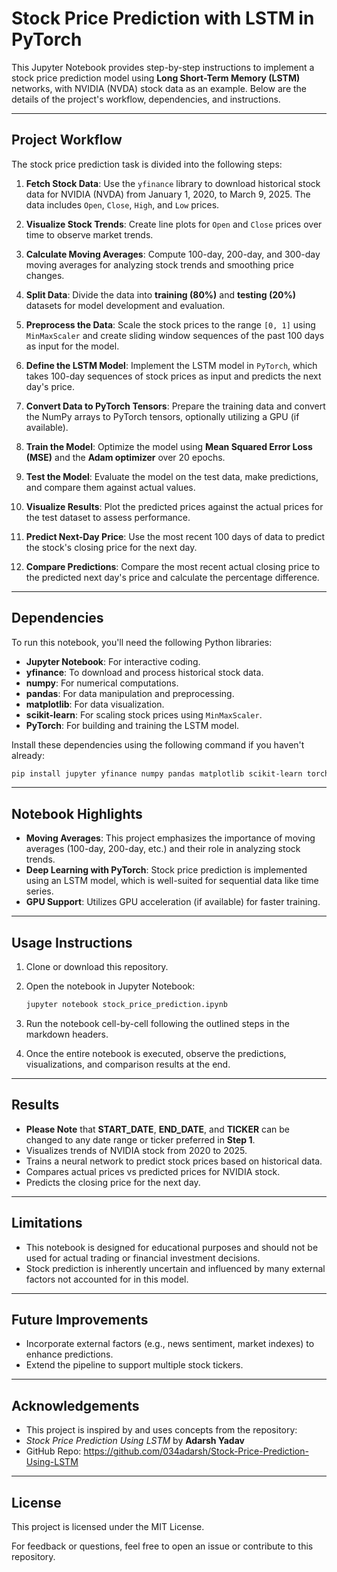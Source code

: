 # Stock Price Prediction with LSTM in PyTorch

This Jupyter Notebook provides step-by-step instructions to implement a stock price prediction model using **Long Short-Term Memory (LSTM)** networks, with NVIDIA (NVDA) stock data as an example. Below are the details of the project's workflow, dependencies, and instructions.

---

## **Project Workflow**

The stock price prediction task is divided into the following steps:

1. **Fetch Stock Data**: Use the `yfinance` library to download historical stock data for NVIDIA (NVDA) from January 1, 2020, to March 9, 2025. The data includes `Open`, `Close`, `High`, and `Low` prices.

2. **Visualize Stock Trends**: Create line plots for `Open` and `Close` prices over time to observe market trends.

3. **Calculate Moving Averages**: Compute 100-day, 200-day, and 300-day moving averages for analyzing stock trends and smoothing price changes.

4. **Split Data**: Divide the data into **training (80%)** and **testing (20%)** datasets for model development and evaluation.

5. **Preprocess the Data**: Scale the stock prices to the range `[0, 1]` using `MinMaxScaler` and create sliding window sequences of the past 100 days as input for the model.

6. **Define the LSTM Model**: Implement the LSTM model in `PyTorch`, which takes 100-day sequences of stock prices as input and predicts the next day's price.

7. **Convert Data to PyTorch Tensors**: Prepare the training data and convert the NumPy arrays to PyTorch tensors, optionally utilizing a GPU (if available).

8. **Train the Model**: Optimize the model using **Mean Squared Error Loss (MSE)** and the **Adam optimizer** over 20 epochs.

9. **Test the Model**: Evaluate the model on the test data, make predictions, and compare them against actual values.

10. **Visualize Results**: Plot the predicted prices against the actual prices for the test dataset to assess performance.

11. **Predict Next-Day Price**: Use the most recent 100 days of data to predict the stock's closing price for the next day.

12. **Compare Predictions**: Compare the most recent actual closing price to the predicted next day's price and calculate the percentage difference.

---

## **Dependencies**

To run this notebook, you'll need the following Python libraries:

- **Jupyter Notebook**: For interactive coding.
- **yfinance**: To download and process historical stock data.
- **numpy**: For numerical computations.
- **pandas**: For data manipulation and preprocessing.
- **matplotlib**: For data visualization.
- **scikit-learn**: For scaling stock prices using `MinMaxScaler`.
- **PyTorch**: For building and training the LSTM model.

Install these dependencies using the following command if you haven't already:

```bash
pip install jupyter yfinance numpy pandas matplotlib scikit-learn torch
```

---

## **Notebook Highlights**

- **Moving Averages**: This project emphasizes the importance of moving averages (100-day, 200-day, etc.) and their role in analyzing stock trends.
- **Deep Learning with PyTorch**: Stock price prediction is implemented using an LSTM model, which is well-suited for sequential data like time series.
- **GPU Support**: Utilizes GPU acceleration (if available) for faster training.

---

## **Usage Instructions**

1. Clone or download this repository.
   
2. Open the notebook in Jupyter Notebook:
   ```bash
   jupyter notebook stock_price_prediction.ipynb
   ```

3. Run the notebook cell-by-cell following the outlined steps in the markdown headers.

4. Once the entire notebook is executed, observe the predictions, visualizations, and comparison results at the end.

---

## **Results**

- **Please Note** that **START_DATE**, **END_DATE**, and **TICKER** can be changed to any date range or ticker preferred in **Step 1**.
- Visualizes trends of NVIDIA stock from 2020 to 2025. 
- Trains a neural network to predict stock prices based on historical data.
- Compares actual prices vs predicted prices for NVIDIA stock.
- Predicts the closing price for the next day.

---

## **Limitations**

- This notebook is designed for educational purposes and should not be used for actual trading or financial investment decisions.
- Stock prediction is inherently uncertain and influenced by many external factors not accounted for in this model.

---

## **Future Improvements**

- Incorporate external factors (e.g., news sentiment, market indexes) to enhance predictions.
- Extend the pipeline to support multiple stock tickers.

---

## **Acknowledgements**

- This project is inspired by and uses concepts from the repository:
- *Stock Price Prediction Using LSTM* by **Adarsh Yadav**
- GitHub Repo: https://github.com/034adarsh/Stock-Price-Prediction-Using-LSTM

---

## **License**

This project is licensed under the MIT License.

For feedback or questions, feel free to open an issue or contribute to this repository.
